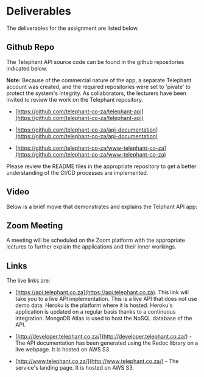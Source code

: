 # Deliverables

The deliverables for the assignment are listed below.

## Github Repo

The Telephant API source code can be found in the github repositories indicated below. 

**Note:** Because of the commercial nature of the app, a separate Telephant account was created, and the required repositories were set to 'pivate' to protect the system's integrity. As collaborators, the lecturers have been invited to review the work on the Telephant repository.

* [https://github.com/telephant-co-za/telephant-api](https://github.com/telephant-co-za/telephant-api)

* [https://github.com/telephant-co-za/api-documentation](https://github.com/telephant-co-za/api-documentation)

* [https://github.com/telephant-co-za/www-telephant-co-za](https://github.com/telephant-co-za/www-telephant-co-za)

Please review the README files in the appropriate repository to get a better understanding of the CI/CD processes are implemented.

## Video

Below is a brief movie that demonstrates and explains the Telphant API app:


## Zoom Meeting

A meeting will be scheduled on the Zoom platform with the appropriate lectures to further explain the applications and their inner workings.

## Links

The live links are:

* [https://api.telephant.co.za](https://api.telephant.co.za).  This link will take you to a live API implementation. This is a live API that does not use demo data. Heroku is the platform where it is hosted.  Heroku's application is updated on a regular basis thanks to a continuous integration.  MongoDB Atlas is used to host the NoSQL database of the API.

* [http://developer.telephant.co.za/](http://developer.telephant.co.za/) - The API documentation has been generated using the Redoc library on a live webpage. It is hosted on AWS S3.

* [http://www.telephant.co.za/](http://www.telephant.co.za/) - The service's landing page.  It is hosted on AWS S3.